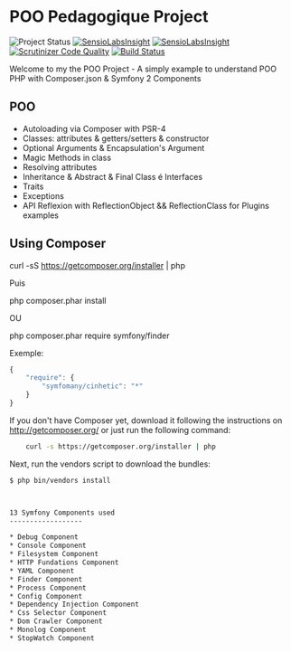 POO Pedagogique Project
========================

![Project Status](http://stillmaintained.com/lexik/LexikPayboxBundle.png)
[![SensioLabsInsight](https://insight.sensiolabs.com/projects/2b13a8f5-85bb-40a2-a396-286852570e50/big.png)](https://insight.sensiolabs.com/projects/2b13a8f5-85bb-40a2-a396-286852570e50)
[![SensioLabsInsight](https://insight.sensiolabs.com/projects/2b13a8f5-85bb-40a2-a396-286852570e50/mini.png)](https://insight.sensiolabs.com/projects/2b13a8f5-85bb-40a2-a396-286852570e50)
[![Scrutinizer Code Quality](https://scrutinizer-ci.com/g/Symfomany/poo/badges/quality-score.png?b=master)](https://scrutinizer-ci.com/g/Symfomany/poo/?branch=master)
[![Build Status](https://travis-ci.org/Symfomany/poo.svg?branch=master)](https://travis-ci.org/Symfomany/poo)


Welcome to my the POO Project - A simply example to understand POO PHP with Composer.json & Symfony 2 Components


POO
------------------
* Autoloading via Composer with PSR-4
* Classes: attributes & getters/setters & constructor
* Optional Arguments & Encapsulation's Argument
* Magic Methods in class
* Resolving attributes
* Inheritance & Abstract & Final Class é Interfaces
* Traits
* Exceptions
* API Reflexion with ReflectionObject && ReflectionClass for Plugins examples




Using Composer
------------------

curl -sS https://getcomposer.org/installer | php

Puis

 php composer.phar install

OU

php composer.phar require symfony/finder

Exemple:

```js
{
    "require": {
        "symfomany/cinhetic": "*"
    }
}
```

If you don't have Composer yet, download it following the instructions on
http://getcomposer.org/ or just run the following command:

```bash
    curl -s https://getcomposer.org/installer | php
```

Next, run the vendors script to download the bundles:

``` bash
$ php bin/vendors install



13 Symfony Components used
------------------

* Debug Component
* Console Component
* Filesystem Component
* HTTP Fundations Component
* YAML Component
* Finder Component
* Process Component
* Config Component
* Dependency Injection Component
* Css Selector Component
* Dom Crawler Component
* Monolog Component
* StopWatch Component